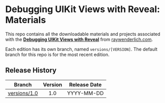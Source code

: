 # Debugging UIKit Views with Reveal: Materials

This repo contains all the downloadable materials and projects associated with the **[Debugging UIKit Views with Reveal](https://www.raywenderlich.com/library)** from [raywenderlich.com](https://www.raywenderlich.com).

Each edition has its own branch, named `versions/[VERSION]`. The default branch for this repo is for the most recent edition.

## Release History

| Branch                                                                                  | Version | Release Date |
| --------------------------------------------------------------------------------------- |:-------:|:------------:|
| [versions/1.0](https://github.com/raywenderlich/video-duvr-materials/tree/versions/1.0) | 1.0     | YYYY-MM-DD   |
